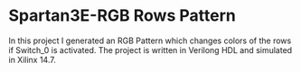 # Spartan3E-RGB Rows Pattern 
In this project I generated an RGB Pattern which changes colors of the rows if Switch_0 is activated. The project is written in Verilong HDL and simulated in Xilinx 14.7.
